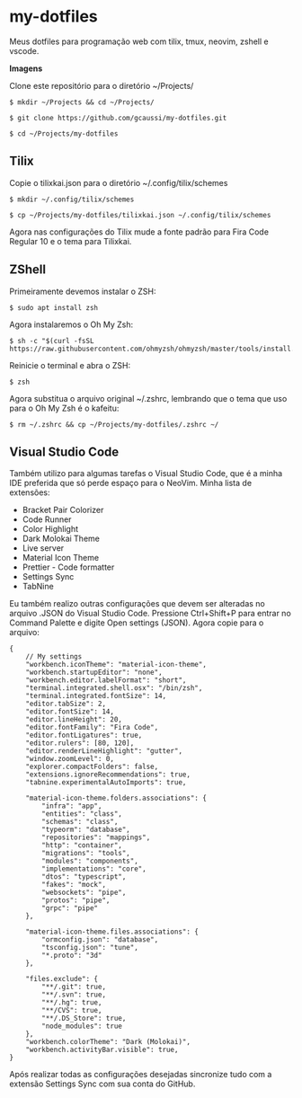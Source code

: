 # my-dotfiles

Meus dotfiles para programação web com tilix, tmux, neovim, zshell e vscode.

**Imagens**

Clone este repositório para o diretório ~/Projects/

```
$ mkdir ~/Projects && cd ~/Projects/

$ git clone https://github.com/gcaussi/my-dotfiles.git

$ cd ~/Projects/my-dotfiles
```

## Tilix

Copie o tilixkai.json para o diretório ~/.config/tilix/schemes

```
$ mkdir ~/.config/tilix/schemes

$ cp ~/Projects/my-dotfiles/tilixkai.json ~/.config/tilix/schemes
```

Agora nas configurações do Tilix mude a fonte padrão para Fira Code Regular 10 e o tema para Tilixkai.

## ZShell

Primeiramente devemos instalar o ZSH:

```
$ sudo apt install zsh
```

Agora instalaremos o Oh My Zsh:

```
$ sh -c "$(curl -fsSL https://raw.githubusercontent.com/ohmyzsh/ohmyzsh/master/tools/install.sh)"
```

Reinicie o terminal e abra o ZSH:

```
$ zsh
```

Agora substitua o arquivo original ~/.zshrc, lembrando que o tema que uso para o Oh My Zsh é o kafeitu:

```
$ rm ~/.zshrc && cp ~/Projects/my-dotfiles/.zshrc ~/
```

## Visual Studio Code

Também utilizo para algumas tarefas o Visual Studio Code, que é a minha IDE preferida que só perde espaço para o NeoVim. Minha lista de extensões:

* Bracket Pair Colorizer
* Code Runner
* Color Highlight
* Dark Molokai Theme
* Live server
* Material Icon Theme
* Prettier - Code formatter
* Settings Sync
* TabNine

Eu também realizo outras configurações que devem ser alteradas no arquivo .JSON do Visual Studio Code. Pressione Ctrl+Shift+P para entrar no Command Palette e digite Open settings (JSON). Agora copie para o arquivo:

```
{
    // My settings
    "workbench.iconTheme": "material-icon-theme",
    "workbench.startupEditor": "none",
    "workbench.editor.labelFormat": "short",
    "terminal.integrated.shell.osx": "/bin/zsh",
    "terminal.integrated.fontSize": 14,
    "editor.tabSize": 2,
    "editor.fontSize": 14,
    "editor.lineHeight": 20,
    "editor.fontFamily": "Fira Code",
    "editor.fontLigatures": true,
    "editor.rulers": [80, 120],
    "editor.renderLineHighlight": "gutter",
    "window.zoomLevel": 0,
    "explorer.compactFolders": false,
    "extensions.ignoreRecommendations": true,
    "tabnine.experimentalAutoImports": true,

    "material-icon-theme.folders.associations": {
        "infra": "app",
        "entities": "class",
        "schemas": "class",
        "typeorm": "database",
        "repositories": "mappings",
        "http": "container",
        "migrations": "tools",
        "modules": "components",
        "implementations": "core",
        "dtos": "typescript",
        "fakes": "mock",
        "websockets": "pipe",
        "protos": "pipe",
        "grpc": "pipe"
    },

    "material-icon-theme.files.associations": {
        "ormconfig.json": "database",
        "tsconfig.json": "tune",
        "*.proto": "3d"
    },

    "files.exclude": {
        "**/.git": true,
        "**/.svn": true,
        "**/.hg": true,
        "**/CVS": true,
        "**/.DS_Store": true,
        "node_modules": true
    },
    "workbench.colorTheme": "Dark (Molokai)",
    "workbench.activityBar.visible": true,
}
```

Após realizar todas as configurações desejadas sincronize tudo com a extensão Settings Sync com sua conta do GitHub.
